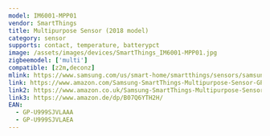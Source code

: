 ```yaml
---
model: IM6001-MPP01
vendor: SmartThings
title: Multipurpose Sensor (2018 model)
category: sensor
supports: contact, temperature, batterypct
image: /assets/images/devices/SmartThings_IM6001-MPP01.jpg
zigbeemodel: ['multi']
compatible: [z2m,deconz]
mlink: https://www.samsung.com/us/smart-home/smartthings/sensors/samsung-smartthings-multipurpose-sensor-2018-gp-u999sjvlaaa/
link: https://www.amazon.com/Samsung-SmartThings-Multipurpose-Sensor-GP-U999SJVLAAA/dp/B07F956F3B
link2: https://www.amazon.co.uk/Samsung-SmartThings-Multipurpose-Sensor-2018/dp/B07H9KGJQK
link3: https://www.amazon.de/dp/B07Q6YTH2H/
EAN: 
  - GP-U999SJVLAAA
  - GP-U999SJVLAEA
---
```

